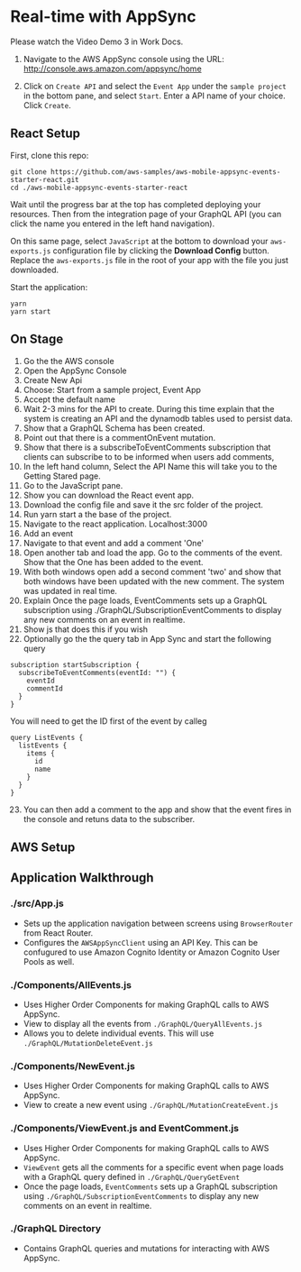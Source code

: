 # Real-time with AppSync

Please watch the Video Demo 3 in Work Docs. 

1. Navigate to the AWS AppSync console using the URL: http://console.aws.amazon.com/appsync/home

2. Click on `Create API` and select the `Event App` under the `sample project` in the bottom pane, and select `Start`. Enter a API name of your choice. Click `Create`.


## React Setup

First, clone this repo:

```
git clone https://github.com/aws-samples/aws-mobile-appsync-events-starter-react.git
cd ./aws-mobile-appsync-events-starter-react
```

Wait until the progress bar at the top has completed deploying your resources. Then from the integration page of your GraphQL API (you can click the name you entered in the left hand navigation). 

On this same page, select `JavaScript` at the bottom to download your `aws-exports.js` configuration file by clicking the **Download Config** button. Replace the `aws-exports.js` file in the root of your app with the file you just downloaded.

Start the application:

```
yarn
yarn start
```

## On Stage

1. Go the the AWS console
2. Open the AppSync Console
3. Create New Api
4. Choose: Start from a sample project, Event App
5. Accept the default name
6. Wait 2-3 mins for the API to create. During this time explain that the system is creating an API and the dynamodb tables used to persist data. 
8. Show that a GraphQL Schema has been created.
8. Point out that there is a commentOnEvent mutation. 
8. Show that there is a subscribeToEventComments subscription that clients can subscribe to to be informed when users add comments,
7. In the left hand column, Select the API Name this will take you to the Getting Stared page.
8. Go to the JavaScript pane.
8. Show you can download the React event app.
8. Download the config file and save it the src folder of the project.
9. Run yarn start a the base of the project.
9. Navigate to the react application. Localhost:3000
9. Add an event
9. Navigate to that event and add a comment 'One'
9. Open another tab and load the app. Go to the comments of the event. Show that the One has been added to the event.
9. With both windows open add a second comment 'two' and show that both windows have been updated with the new comment. The system was updated in real time.
9. Explain Once the page loads, EventComments sets up a GraphQL subscription using ./GraphQL/SubscriptionEventComments to display any new comments on an event in realtime.
9. Show js that does this if you wish
9. Optionally go the the query tab in App Sync and start the following query

```
subscription startSubscription {
  subscribeToEventComments(eventId: "") {
    eventId
    commentId
  }
}
```

You will need to get the ID first of the event by calleg

```
query ListEvents {
  listEvents {
    items {
      id
      name
    }
  }
}
```
23. You can then add a comment to the app and show that the event fires in the console and retuns data to the subscriber.
## AWS Setup

## Application Walkthrough

### ./src/App.js

- Sets up the application navigation between screens using `BrowserRouter` from React Router.
- Configures the `AWSAppSyncClient` using an API Key. This can be confugured to use Amazon Cognito Identity or Amazon Cognito User Pools as well.


### ./Components/AllEvents.js

- Uses Higher Order Components for making GraphQL calls to AWS AppSync.
- View to display all the events from `./GraphQL/QueryAllEvents.js`
- Allows you to delete individual events. This will use `./GraphQL/MutationDeleteEvent.js`

### ./Components/NewEvent.js

- Uses Higher Order Components for making GraphQL calls to AWS AppSync.
- View to create a new event using `./GraphQL/MutationCreateEvent.js`

### ./Components/ViewEvent.js and EventComment.js

- Uses Higher Order Components for making GraphQL calls to AWS AppSync.
- `ViewEvent` gets all the comments for a specific event when page loads with a GraphQL query defined in `./GraphQL/QueryGetEvent`
- Once the page loads, `EventComments` sets up a GraphQL subscription using `./GraphQL/SubscriptionEventComments` to display any new comments on an event in realtime.

### ./GraphQL Directory

- Contains GraphQL queries and mutations for interacting with AWS AppSync.

